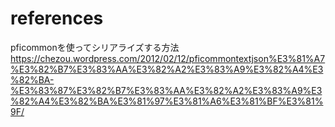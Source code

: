 # references
pficommonを使ってシリアライズする方法
https://chezou.wordpress.com/2012/02/12/pficommontextjson%E3%81%A7%E3%82%B7%E3%83%AA%E3%82%A2%E3%83%A9%E3%82%A4%E3%82%BA-%E3%83%87%E3%82%B7%E3%83%AA%E3%82%A2%E3%83%A9%E3%82%A4%E3%82%BA%E3%81%97%E3%81%A6%E3%81%BF%E3%81%9F/